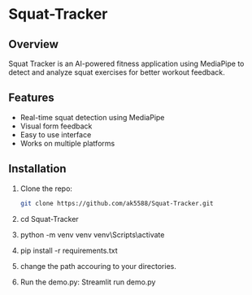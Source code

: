 # Squat-Tracker

## Overview
Squat Tracker is an AI-powered fitness application using MediaPipe to detect and analyze squat exercises for better workout feedback.

## Features
- Real-time squat detection using MediaPipe
- Visual form feedback
- Easy to use interface
- Works on multiple platforms

## Installation

1. Clone the repo:
   ```bash
   git clone https://github.com/ak5588/Squat-Tracker.git

2. cd Squat-Tracker

3. python -m venv venv
    venv\Scripts\activate

4. pip install -r requirements.txt

5. change the path accouring to your directories.

6. Run the demo.py: Streamlit run demo.py